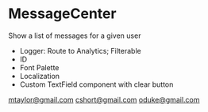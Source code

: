 # MessageCenter
Show a list of messages for a given user

- Logger: Route to Analytics; Filterable
- ID
- Font Palette
- Localization
- Custom TextField component with clear button


mtaylor@gmail.com
cshort@gmail.com
oduke@gmail.com
